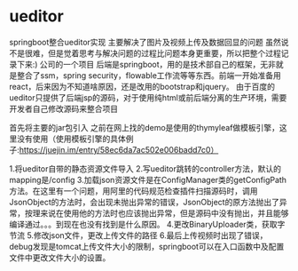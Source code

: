 # ueditor
springboot整合ueditor实现 主要解决了图片及视频上传及数据回显的问题
虽然说不是很难，但是觉着思考与解决问题的过程比问题本身更重要，所以把整个过程记录下来:)
公司的一个项目  后端是springboot，用的是技术部自己的框架，无非就是整合了ssm，spring security，flowable工作流等等东西。前端一开始准备用react，后来因为不知道啥原因，还是改用的bootstrap和jquery。
由于百度的ueditor只提供了后端jsp的源码，对于使用纯html或前后端分离的生产环境，需要开发者自己修改源码来整合项目

首先将主要的jar包引入 之前在网上找的demo是使用的thymyleaf做模板引擎，这里没有使用（使用模板引擎的具体例子:https://juejin.im/entry/58ec6da7ac502e006badd7c0）

1.将ueditor自带的静态资源文件导入
2.写ueditor跳转的controller方法，默认的mapping是/config
3.加载json资源文件是在ConfigManager类的getConfigPath方法。在这里有一个问题，用阿里的代码规范检查插件扫描源码时，调用JsonObject的方法时，会出现未抛出异常的错误，JsonObject的原方法抛出了异常，按理来说在使用他的方法时也应该抛出异常，但是源码中没有抛出，并且能够编译通过。。。到现在也没有找到是什么原因。
4.更改BinaryUploader类，获取字节流
5.修改json文件，更改上传文件的路径
6.最后上传视频时出现了错误，debug发现是tomcat上传文件大小的限制，springboot可以在入口函数中及配置文件中更改文件大小的设置。

